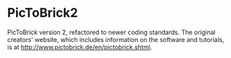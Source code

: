 # PicToBrick2
PicToBrick version 2, refactored to newer coding standards. The original creators' website,
 which includes information on the software and tutorials, is at http://www.pictobrick.de/en/pictobrick.shtml.
